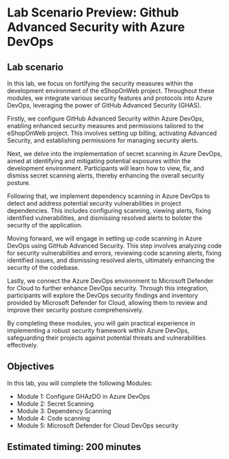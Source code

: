 # Lab Scenario Preview: Github Advanced Security with Azure DevOps

## Lab scenario

In this lab, we focus on fortifying the security measures within the development environment of the eShopOnWeb project. Throughout these modules, we integrate various security features and protocols into Azure DevOps, leveraging the power of GitHub Advanced Security (GHAS).

Firstly, we configure GitHub Advanced Security within Azure DevOps, enabling enhanced security measures and permissions tailored to the eShopOnWeb project. This involves setting up billing, activating Advanced Security, and establishing permissions for managing security alerts.

Next, we delve into the implementation of secret scanning in Azure DevOps, aimed at identifying and mitigating potential exposures within the development environment. Participants will learn how to view, fix, and dismiss secret scanning alerts, thereby enhancing the overall security posture.

Following that, we implement dependency scanning in Azure DevOps to detect and address potential security vulnerabilities in project dependencies. This includes configuring scanning, viewing alerts, fixing identified vulnerabilities, and dismissing resolved alerts to bolster the security of the application.

Moving forward, we will engage in setting up code scanning in Azure DevOps using GitHub Advanced Security. This step involves analyzing code for security vulnerabilities and errors, reviewing code scanning alerts, fixing identified issues, and dismissing resolved alerts, ultimately enhancing the security of the codebase.

Lastly, we connect the Azure DevOps environment to Microsoft Defender for Cloud to further enhance DevOps security. Through this integration, participants will explore the DevOps security findings and inventory provided by Microsoft Defender for Cloud, allowing them to review and improve their security posture comprehensively.

By completing these modules, you will gain practical experience in implementing a robust security framework within Azure DevOps, safeguarding their projects against potential threats and vulnerabilities effectively.

## Objectives

In this lab, you will complete the following Modules:

+ Module 1: Configure GHAzDO in Azure DevOps
+ Module 2: Secret Scanning
+ Module 3: Dependency Scanning
+ Module 4: Code scanning
+ Module 5: Microsoft Defender for Cloud DevOps security

## Estimated timing: 200 minutes


